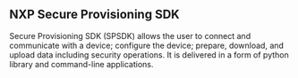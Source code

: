 ## NXP Secure Provisioning SDK

Secure Provisioning SDK (SPSDK) allows the user to connect and communicate with a device; configure the device; prepare, download, and upload data including security operations. It is delivered in a form of python library and command-line applications.
